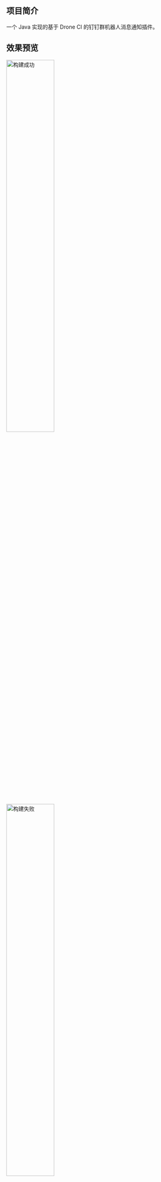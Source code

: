 ## 项目简介

一个 Java 实现的基于 Drone CI 的钉钉群机器人消息通知插件。


## 效果预览
<img src="http://www.jpldx.com:2020/dingtalk-success.png" alt="构建成功" width = "50%" height = "50%" />
<img src="http://www.jpldx.com:2020/dingtalk-failure.png" alt="构建失败" width = "50%" height = "50%" />


## 使用方法
你可以在 [Drone CI](https://www.drone.io/) 的 pipeline 文件里通过如下配置使用它：
```yaml
steps:
  - name: dingtalk
    pull: if-not-exists
    image: jpldx/drone-plugin-dingtalk-message
    settings:
      access_token: ${your_access_token}
    when:
      status:
        - failure
        - success
```

## 注意
- 暂时只支持钉钉群机器人 `markdown` 消息类型。
- 暂不支持钉钉群机器人安全设置中的 `自定义关键词` 和 `加签` 方式。
- 暂不支持参数自定义，如：通知标题、字体颜色、LOGO等。
- Docker 镜像不够轻量(100M)，后续考虑使用 Go 实现。